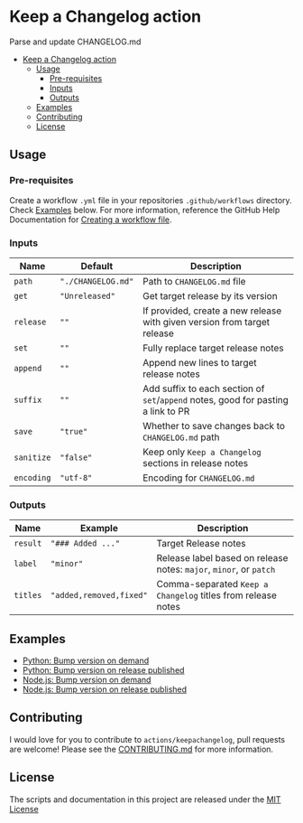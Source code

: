 # Keep a Changelog action

Parse and update CHANGELOG.md

- [Keep a Changelog action](#keep-a-changelog-action)
  - [Usage](#usage)
    - [Pre-requisites](#pre-requisites)
    - [Inputs](#inputs)
    - [Outputs](#outputs)
  - [Examples](#examples)
  - [Contributing](#contributing)
  - [License](#license)

## Usage
### Pre-requisites
Create a workflow `.yml` file in your repositories `.github/workflows` directory. Check [Examples](#examples) below. For more information, reference the GitHub Help Documentation for [Creating a workflow file](https://help.github.com/en/articles/configuring-a-workflow#creating-a-workflow-file).

### Inputs
| Name | Default | Description |
| - | - | - |
| `path` | `"./CHANGELOG.md"` | Path to `CHANGELOG.md` file |
| `get` | `"Unreleased"` | Get target release by its version |
| `release` | `""` | If provided, create a new release with given version from target release |
| `set` | `""` | Fully replace target release notes |
| `append` | `""` | Append new lines to target release notes |
| `suffix` | `""` | Add suffix to each section of `set`/`append` notes, good for pasting a link to PR |
| `save` | `"true"` | Whether to save changes back to `CHANGELOG.md` path |
| `sanitize` | `"false"` | Keep only `Keep a Changelog` sections in release notes |
| `encoding` | `"utf-8"` | Encoding for `CHANGELOG.md` |

### Outputs
| Name | Example | Description |
| - | - | - |
| `result` | `"### Added ..."` | Target Release notes |
| `label` | `"minor"` | Release label based on release notes: `major`, `minor`, or `patch` |
| `titles` | `"added,removed,fixed"` | Comma-separated `Keep a Changelog` titles from release notes |


## Examples
- [Python: Bump version on demand](examples/python-on-demand.yml)
- [Python: Bump version on release published](examples/python-on-release-published.yml)
- [Node.js: Bump version on demand](examples/nodejs-on-demand.yml)
- [Node.js: Bump version on release published](examples/pnodejs-on-release-published.yml)


## Contributing
I would love for you to contribute to `actions/keepachangelog`, pull requests are welcome! Please see the [CONTRIBUTING.md](CONTRIBUTING.md) for more information.

## License
The scripts and documentation in this project are released under the [MIT License](LICENSE)
